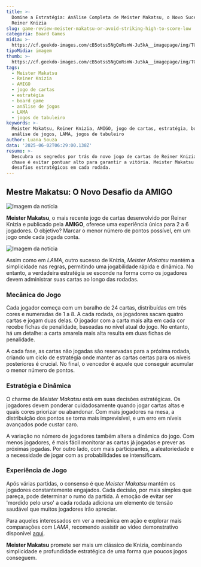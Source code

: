 ```yaml
---
title: >-
  Domine a Estratégia: Análise Completa de Meister Makatsu, o Novo Sucesso de
  Reiner Knizia
slug: game-review-meister-makatsu-or-avoid-striking-high-to-score-low
categoria: Board Games
midia: >-
  https://cf.geekdo-images.com/cB5otss5NgQoRsmW-Ju5kA__imagepage/img/TGz4cRHiWaQ2G3TL_vhCV8_bYIc=/fit-in/900x600/filters:no_upscale():strip_icc()/pic8907902.jpg
tipoMidia: imagem
thumb: >-
  https://cf.geekdo-images.com/cB5otss5NgQoRsmW-Ju5kA__imagepage/img/TGz4cRHiWaQ2G3TL_vhCV8_bYIc=/fit-in/900x600/filters:no_upscale():strip_icc()/pic8907902.jpg
tags:
  - Meister Makatsu
  - Reiner Knizia
  - AMIGO
  - jogo de cartas
  - estratégia
  - board game
  - análise de jogos
  - LAMA
  - jogos de tabuleiro
keywords: >-
  Meister Makatsu, Reiner Knizia, AMIGO, jogo de cartas, estratégia, board game,
  análise de jogos, LAMA, jogos de tabuleiro
author: Luana Souza
data: '2025-06-02T06:29:00.138Z'
resumo: >-
  Descubra os segredos por trás do novo jogo de cartas de Reiner Knizia, onde a
  chave é evitar pontuar alto para garantir a vitória. Meister Makatsu promete
  desafios estratégicos em cada rodada.
---
```


## Mestre Makatsu: O Novo Desafio da AMIGO

![Imagem da notícia](https://cf.geekdo-images.com/_K4k5XqtcHc947wtMcwafA__imagepage/img/3b5csnydRbwHRn-ZupE8VD83Nds=/fit-in/900x600/filters:no_upscale():strip_icc()/pic4961695.jpg)

**Meister Makatsu**, o mais recente jogo de cartas desenvolvido por Reiner Knizia e publicado pela **AMIGO**, oferece uma experiência única para 2 a 6 jogadores. O objetivo? Marcar o menor número de pontos possível, em um jogo onde cada jogada conta.

![Imagem da notícia](https://cf.geekdo-images.com/8sqTJ8LjBYcqVinI9q32YA__imagepage/img/mNoF8CrgdUrGOR5NC--kkIwasrY=/fit-in/900x600/filters:no_upscale():strip_icc()/pic8911369.jpg)

Assim como em _LAMA_, outro sucesso de Knizia, _Meister Makatsu_ mantém a simplicidade nas regras, permitindo uma jogabilidade rápida e dinâmica. No entanto, a verdadeira estratégia se esconde na forma como os jogadores devem administrar suas cartas ao longo das rodadas.

### Mecânica do Jogo

Cada jogador começa com um baralho de 24 cartas, distribuídas em três cores e numeradas de 1 a 8. A cada rodada, os jogadores sacam quatro cartas e jogam duas delas. O jogador com a carta mais alta em cada cor recebe fichas de penalidade, baseadas no nível atual do jogo. No entanto, há um detalhe: a carta amarela mais alta resulta em duas fichas de penalidade.

A cada fase, as cartas não jogadas são reservadas para a próxima rodada, criando um ciclo de estratégia onde manter as cartas certas para os níveis posteriores é crucial. No final, o vencedor é aquele que conseguir acumular o menor número de pontos.

### Estratégia e Dinâmica

O charme de _Meister Makatsu_ está em suas decisões estratégicas. Os jogadores devem ponderar cuidadosamente quando jogar cartas altas e quais cores priorizar ou abandonar. Com mais jogadores na mesa, a distribuição dos pontos se torna mais imprevisível, e um erro em níveis avançados pode custar caro.

A variação no número de jogadores também altera a dinâmica do jogo. Com menos jogadores, é mais fácil monitorar as cartas já jogadas e prever as próximas jogadas. Por outro lado, com mais participantes, a aleatoriedade e a necessidade de jogar com as probabilidades se intensificam.

### Experiência de Jogo

Após várias partidas, o consenso é que _Meister Makatsu_ mantém os jogadores constantemente engajados. Cada decisão, por mais simples que pareça, pode determinar o rumo da partida. A emoção de evitar ser 'mordido pelo urso' a cada rodada adiciona um elemento de tensão saudável que muitos jogadores irão apreciar.

Para aqueles interessados em ver a mecânica em ação e explorar mais comparações com _LAMA_, recomendo assistir ao vídeo demonstrativo disponível [aqui](http://www.youtube.com/watch?v=cJrGstVwc98).

**Meister Makatsu** promete ser mais um clássico de Knizia, combinando simplicidade e profundidade estratégica de uma forma que poucos jogos conseguem.
